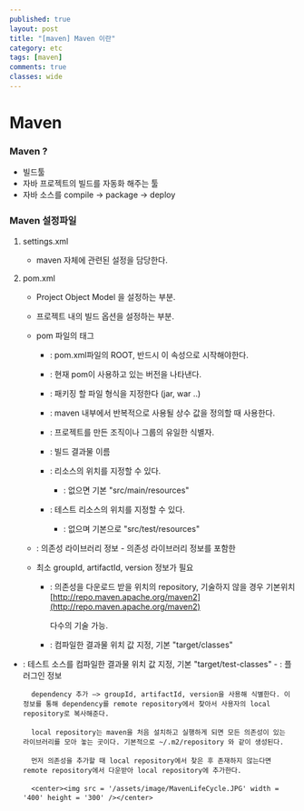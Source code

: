 ```yaml
---
published: true
layout: post
title: "[maven] Maven 이란"
category: etc
tags: [maven]
comments: true
classes: wide
---
```


# Maven

### Maven ?

- 빌드툴
- 자바 프로젝트의 빌드를 자동화 해주는 툴
- 자바 소스를 compile → package → deploy

### Maven 설정파일

1. settings.xml
    
    - maven 자체에 관련된 설정을 담당한다.
2. pom.xml
    - Project Object Model 을 설정하는 부분.
    
    - 프로젝트 내의 빌드 옵션을 설정하는 부분.
    
    - pom 파일의 태그
        - <project> : pom.xml파일의 ROOT, 반드시 이 속성으로 시작해야한다.
        - <modelVersion> : 현재 pom이 사용하고 있는 버전을 나타낸다.
        - <packaging> : 패키징 할 파일 형식을 지정한다 (jar, war ..)
        - <properties> : maven 내부에서 반복적으로 사용될 상수 값을 정의할 때 사용한다.
        - <groupId> : 프로젝트를 만든 조직이나 그룹의 유일한 식별자.
        - <fileName> : 빌드 결과물 이름
        - <resources> : 리소스의 위치를 지정할 수 있다.
            
            - <resource> : 없으면 기본 "src/main/resources"
        - <testResources> : 테스트 리소스의 위치를 지정할 수 있다.
            
            - <testResource> : 없으며 기본으로 "src/test/resources"
    - <dependencies> : 의존성 라이브러리 정보
            - 의존성 라이브러리 정보를 포함한
    - 최소 groupId, artifactId, version 정보가 필요
        - <repositories> : 의존성을 다운로드 받을 위치의 repository, 기술하지 않을 경우 기본위치       [http://repo.maven.apache.org/maven2](http://repo.maven.apache.org/maven2)
    
            다수의 <repository> 기술 가능.
    
        - <outputDirectory> : 컴파일한 결과물 위치 값 지정, 기본 "target/classes"
- <testOutputDirectory> : 테스트 소스를 컴파일한 결과물 위치 값 지정, 기본 "target/test-classes"
        - <plugin> : 플러그인 정보

        dependency 추가 —> groupId, artifactId, version을 사용해 식별한다. 이 정보를 통해 dependency를 remote repository에서 찾아서 사용자의 local repository로 복사해준다.

        local repository는 maven을 처음 설치하고 실행하게 되면 모든 의존성이 있는 라이브러리를 모아 놓는 곳이다. 기본적으로 ~/.m2/repository 와 같이 생성된다.
    
        먼저 의존성을 추가할 때 local repository에서 찾은 후 존재하지 않는다면 remote repository에서 다운받아 local repository에 추가한다.
        
        <center><img src = '/assets/image/MavenLifeCycle.JPG' width = '400' height = '300' /></center>
        
        